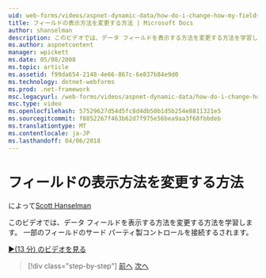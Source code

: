 ```yaml
---
uid: web-forms/videos/aspnet-dynamic-data/how-do-i-change-how-my-fields-render
title: フィールドの表示方法を変更する方法 | Microsoft Docs
author: shanselman
description: このビデオでは、データ フィールドを表示する方法を変更する方法を学習します。 一部のフィールドのサード パーティ製コントロールを接続するされます。
ms.author: aspnetcontent
manager: wpickett
ms.date: 05/08/2008
ms.topic: article
ms.assetid: f99da654-2148-4e66-867c-6e837b84e9d0
ms.technology: dotnet-webforms
ms.prod: .net-framework
msc.legacyurl: /web-forms/videos/aspnet-dynamic-data/how-do-i-change-how-my-fields-render
msc.type: video
ms.openlocfilehash: 57529627d54d5fc8d4db50b1d5b254e8811321e5
ms.sourcegitcommit: f8852267f463b62d7f975e56bea9aa3f68fbbdeb
ms.translationtype: MT
ms.contentlocale: ja-JP
ms.lasthandoff: 04/06/2018
---
```

<a name="how-do-i-change-how-my-fields-render"></a>フィールドの表示方法を変更する方法
====================
によって[Scott Hanselman](https://github.com/shanselman)

このビデオでは、データ フィールドを表示する方法を変更する方法を学習します。 一部のフィールドのサード パーティ製コントロールを接続するされます。

[&#9654;(13 分) のビデオを見る](https://channel9.msdn.com/Blogs/ASP-NET-Site-Videos/how-do-i-change-how-my-fields-render)

> [!div class="step-by-step"]
> [前へ](how-do-i-enable-inline-gridview-editing.md)
> [次へ](how-do-i-handle-business-logic-exceptions.md)
